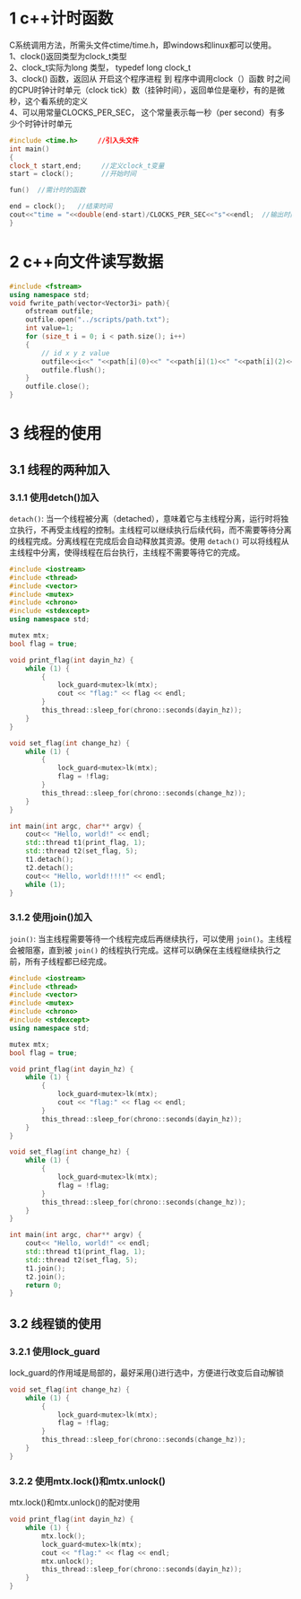 # 1 c++计时函数

C系统调用方法，所需头文件ctime/time.h，即windows和linux都可以使用。  
1、clock()返回类型为clock_t类型  
2、clock_t实际为long 类型， typedef long clock_t  
3、clock() 函数，返回从 开启这个程序进程 到 程序中调用clock（）函数 时之间的CPU时钟计时单元（clock tick）数（挂钟时间），返回单位是毫秒，有的是微秒，这个看系统的定义  
4、可以用常量CLOCKS_PER_SEC， 这个常量表示每一秒（per second）有多少个时钟计时单元  

```c++
#include <time.h>　　　//引入头文件
int main()
{
clock_t start,end;　　　//定义clock_t变量
start = clock();  　　　//开始时间

fun()  //需计时的函数

end = clock();   //结束时间
cout<<"time = "<<double(end-start)/CLOCKS_PER_SEC<<"s"<<endl;  //输出时间（单位：ｓ）
}
```

# 2 c++向文件读写数据

```c++
#include <fstream>
using namespace std;
void fwrite_path(vector<Vector3i> path){
    ofstream outfile;
    outfile.open("../scripts/path.txt");
    int value=1;
    for (size_t i = 0; i < path.size(); i++)
    {
        // id x y z value
        outfile<<i<<" "<<path[i](0)<<" "<<path[i](1)<<" "<<path[i](2)<<" "<<value<<endl;
        outfile.flush();
    }
    outfile.close();
}
```

# 3 线程的使用

## 3.1 线程的两种加入

### 3.1.1 使用detch()加入

`detach()`: 当一个线程被分离（detached），意味着它与主线程分离，运行时将独立执行，不再受主线程的控制。主线程可以继续执行后续代码，而不需要等待分离的线程完成。分离线程在完成后会自动释放其资源。使用 `detach()` 可以将线程从主线程中分离，使得线程在后台执行，主线程不需要等待它的完成。

```c++
#include <iostream>
#include <thread>
#include <vector>
#include <mutex>
#include <chrono>
#include <stdexcept>
using namespace std;

mutex mtx;
bool flag = true;

void print_flag(int dayin_hz) {
    while (1) {
        {
            lock_guard<mutex>lk(mtx);
            cout << "flag:" << flag << endl;
        }
        this_thread::sleep_for(chrono::seconds(dayin_hz));
    }
}

void set_flag(int change_hz) {
    while (1) {
        {
            lock_guard<mutex>lk(mtx);
            flag = !flag;
        }
        this_thread::sleep_for(chrono::seconds(change_hz));
    }
}

int main(int argc, char** argv) {
    cout<< "Hello, world!" << endl;
    std::thread t1(print_flag, 1);
    std::thread t2(set_flag, 5);
    t1.detach();
    t2.detach();
    cout<< "Hello, world!!!!!" << endl;
    while (1);
}
```

### 3.1.2 使用join()加入

`join()`: 当主线程需要等待一个线程完成后再继续执行，可以使用 `join()`。主线程会被阻塞，直到被 `join()` 的线程执行完成。这样可以确保在主线程继续执行之前，所有子线程都已经完成。

```c++
#include <iostream>
#include <thread>
#include <vector>
#include <mutex>
#include <chrono>
#include <stdexcept>
using namespace std;

mutex mtx;
bool flag = true;

void print_flag(int dayin_hz) {
    while (1) {
        {
            lock_guard<mutex>lk(mtx);
            cout << "flag:" << flag << endl;
        }
        this_thread::sleep_for(chrono::seconds(dayin_hz));
    }
}

void set_flag(int change_hz) {
    while (1) {
        {
            lock_guard<mutex>lk(mtx);
            flag = !flag;
        }
        this_thread::sleep_for(chrono::seconds(change_hz));
    }
}

int main(int argc, char** argv) {
    cout<< "Hello, world!" << endl;
    std::thread t1(print_flag, 1);
    std::thread t2(set_flag, 5);
    t1.join();
    t2.join();
    return 0;
}
```

## 3.2 线程锁的使用

### 3.2.1 使用lock_guard

lock_guard的作用域是局部的，最好采用{}进行选中，方便进行改变后自动解锁

```c++
void set_flag(int change_hz) {
    while (1) {
        {
            lock_guard<mutex>lk(mtx);
            flag = !flag;
        }
        this_thread::sleep_for(chrono::seconds(change_hz));
    }
}
```

### 3.2.2 使用mtx.lock()和mtx.unlock()

mtx.lock()和mtx.unlock()的配对使用

```c++
void print_flag(int dayin_hz) {
    while (1) {
        mtx.lock();
        lock_guard<mutex>lk(mtx);
        cout << "flag:" << flag << endl;
        mtx.unlock();
        this_thread::sleep_for(chrono::seconds(dayin_hz));
    }
}
```























